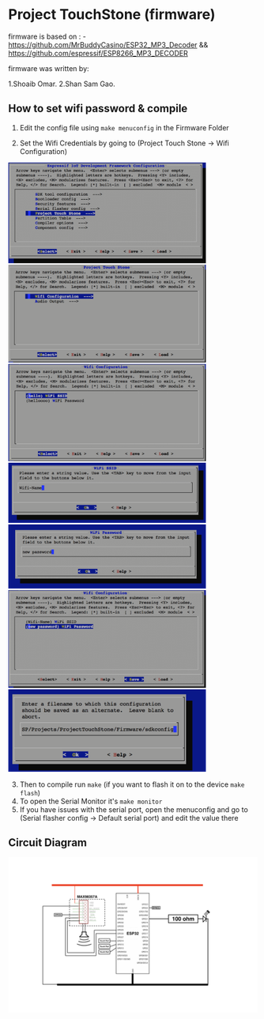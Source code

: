 # Project TouchStone (firmware)
firmware is based on : - https://github.com/MrBuddyCasino/ESP32_MP3_Decoder && https://github.com/espressif/ESP8266_MP3_DECODER

firmware was written by:

1.Shoaib Omar.
2.Shan Sam Gao.

## How to set wifi password & compile 

1. Edit the config file using `make menuconfig` in the Firmware Folder

2. Set the Wifi Credentials by going to (Project Touch Stone -> Wifi Configuration)

  <img src="Images/1.png" width="400"></img><br>
  <img src="Images/2.png" width="400"></img><br>
  <img src="Images/3.png" width="400"></img><br>
  <img src="Images/4.png" width="400"></img><br>
  <img src="Images/5.png" width="400"></img><br>
  <img src="Images/6.png" width="400"></img><br>
  <img src="Images/7.png" width="400"></img><br>

3. Then to compile run `make` (if you want to flash it on to the device `make flash`)
4. To open the Serial Monitor it's `make monitor`
5. If you have issues with the serial port, open the menuconfig and go to (Serial flasher config -> Default serial port) and edit the value there

## Circuit Diagram

![Circuit Diagram](Circuit.png)
